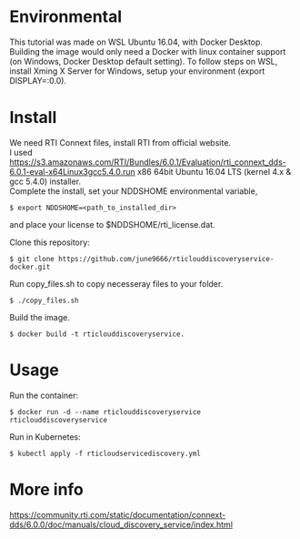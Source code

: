 # Environmental

This tutorial was made on WSL Ubuntu 16.04, with Docker Desktop.  
Building the image would only need a Docker with linux container support (on Windows, Docker Desktop default setting). 
To follow steps on WSL, install Xming X Server for Windows, setup your environment (export DISPLAY=:0.0).

# Install
We need RTI Connext files, install RTI from official website.  
I used https://s3.amazonaws.com/RTI/Bundles/6.0.1/Evaluation/rti_connext_dds-6.0.1-eval-x64Linux3gcc5.4.0.run
  x86 64bit Ubuntu 16.04 LTS (kernel 4.x & gcc 5.4.0) installer.  
Complete the install, set your NDDSHOME environmental variable, 
```
$ export NDDSHOME=<path_to_installed_dir>
```
and place your license to $NDDSHOME/rti_license.dat.  

Clone this repository:
```
$ git clone https://github.com/june9666/rticlouddiscoveryservice-docker.git
```
Run copy_files.sh to copy necesseray files to your folder. 
```
$ ./copy_files.sh
```
Build the image. 
```
$ docker build -t rticlouddiscoveryservice.
```

# Usage
Run the container:
```
$ docker run -d --name rticlouddiscoveryservice rticlouddiscoveryservice
```
Run in Kubernetes:
```
$ kubectl apply -f rticloudservicediscovery.yml
```

# More info

https://community.rti.com/static/documentation/connext-dds/6.0.0/doc/manuals/cloud_discovery_service/index.html





